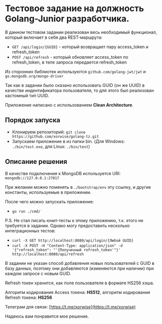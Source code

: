 # Тестовое задание на должность Golang-Junior разработчика.

В данном тестовом задании реализован весь необходимый функционал, который включает в себя два REST-маршрута:
- `GET /api/login/{GUID}` - который возвращает пару access_token и refresh_token
- `POST /api/refresh` - который обновляет access_token по refresh_token, в теле запроса передается refresh_token

Из сторонних библиотек используются `github.com/golang-jwt/jwt` и `go.mongodb.org/mongo-driver`

Так как в задании было сказано использовать GUID (он же UUID) в качестве индентификатора пользователя, то для этого был реализован кастомный тип UUID.

Приложение написано с использованием **Clean Architecture**.

## Порядок запуска
- Клонируем репозиторий: `git clone https://github.com/xorwise/golang-tz.git`
- Запускаем приложение в из папки bin. (Для Windows: `./bin/test.exe`, для Linux: `./bin/test`)

## Описание решения
В качестве подключения к MongoDB используется URI: `mongodb://127.0.0.1:27017`

При желании можно поменять в `./bootstrap/env` эту ссылку, и другие константы, используемые в приложении.

После чего можно запускать приложение:
- `go run ./cmd/`

P.S. Не стал писать юнит-тесты к этому приложению, т.к. этого не требуется в задании. Однако могу предоставить несколько интеграционных тестов:
- `curl -X GET http://localhost:8080/api/login/{Любой GUID}`
- `curl -X POST -H "Content-Type: application/json" -d '{"refresh_token": "'{Полученный refresh_token'"}' http://localhost:8080/api/refresh`

В задании не указан способ добавления новых пользователей с GUID в базу данных, поэтому они добавляются (изменяются при наличии) при каждом запросе с новым GUID.

Refresh токен хранится, как поле пользователя в формате HS256 хэша.

Алгоритм кодирования Access токена: **HS512**, алгоритм кодирования Refresh токена: **HS256**

Телеграм для связи: [https://t.me/xorwise](https://t.me/xorwise)

Надеюсь вам понравится мое решение.
